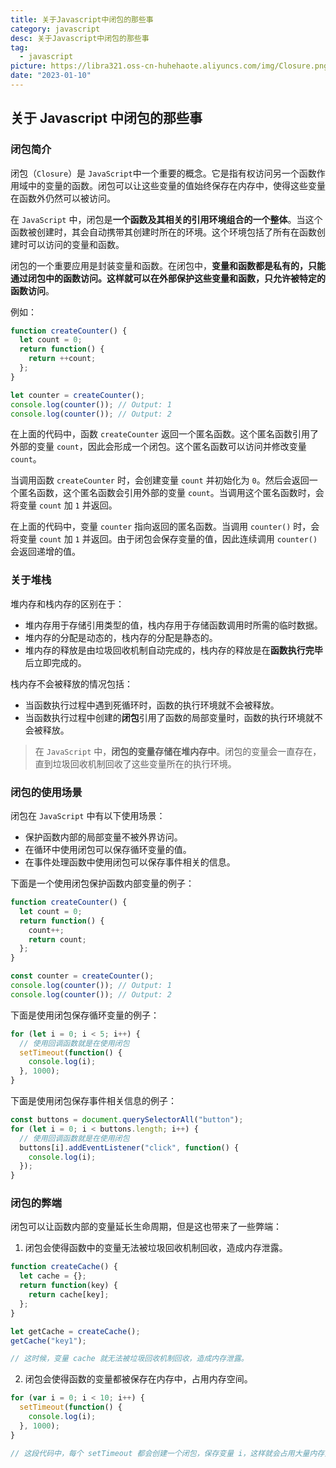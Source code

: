 ```yaml
---
title: 关于Javascript中闭包的那些事
category: javascript
desc: 关于Javascript中闭包的那些事
tag:
  - javascript
picture: https://libra321.oss-cn-huhehaote.aliyuncs.com/img/Closure.png
date: "2023-01-10"
---
```


## 关于 Javascript 中闭包的那些事

### 闭包简介

闭包（`Closure`）是 `JavaScript`中一个重要的概念。它是指有权访问另一个函数作用域中的变量的函数。闭包可以让这些变量的值始终保存在内存中，使得这些变量在函数外仍然可以被访问。

在 `JavaScript` 中，闭包是**一个函数及其相关的引用环境组合的一个整体**。当这个函数被创建时，其会自动携带其创建时所在的环境。这个环境包括了所有在函数创建时可以访问的变量和函数。

闭包的一个重要应用是封装变量和函数。在闭包中，**变量和函数都是私有的，只能通过闭包中的函数访问。这样就可以在外部保护这些变量和函数，只允许被特定的函数访问**。

例如：

```javascript
function createCounter() {
  let count = 0;
  return function() {
    return ++count;
  };
}

let counter = createCounter();
console.log(counter()); // Output: 1
console.log(counter()); // Output: 2
```

在上面的代码中，函数 `createCounter` 返回一个匿名函数。这个匿名函数引用了外部的变量 `count`，因此会形成一个闭包。这个匿名函数可以访问并修改变量 `count`。

当调用函数 `createCounter` 时，会创建变量 `count` 并初始化为 `0`。然后会返回一个匿名函数，这个匿名函数会引用外部的变量 `count`。当调用这个匿名函数时，会将变量 `count` 加 `1` 并返回。

在上面的代码中，变量 `counter` 指向返回的匿名函数。当调用 `counter()` 时，会将变量 `count` 加 `1` 并返回。由于闭包会保存变量的值，因此连续调用 `counter()` 会返回递增的值。

### 关于堆栈

堆内存和栈内存的区别在于：

- 堆内存用于存储引用类型的值，栈内存用于存储函数调用时所需的临时数据。
- 堆内存的分配是动态的，栈内存的分配是静态的。
- 堆内存的释放是由垃圾回收机制自动完成的，栈内存的释放是在**函数执行完毕**后立即完成的。

栈内存不会被释放的情况包括：

- 当函数执行过程中遇到死循环时，函数的执行环境就不会被释放。
- 当函数执行过程中创建的**闭包**引用了函数的局部变量时，函数的执行环境就不会被释放。

> 在 `JavaScript` 中，**闭包的变量存储在堆内存中**。闭包的变量会一直存在，直到垃圾回收机制回收了这些变量所在的执行环境。

### 闭包的使用场景

闭包在 `JavaScript` 中有以下使用场景：

- 保护函数内部的局部变量不被外界访问。
- 在循环中使用闭包可以保存循环变量的值。
- 在事件处理函数中使用闭包可以保存事件相关的信息。

下面是一个使用闭包保护函数内部变量的例子：

```javascript
function createCounter() {
  let count = 0;
  return function() {
    count++;
    return count;
  };
}

const counter = createCounter();
console.log(counter()); // Output: 1
console.log(counter()); // Output: 2
```

下面是使用闭包保存循环变量的例子：

```javascript
for (let i = 0; i < 5; i++) {
  // 使用回调函数就是在使用闭包
  setTimeout(function() {
    console.log(i);
  }, 1000);
}
```

下面是使用闭包保存事件相关信息的例子：

```javascript
const buttons = document.querySelectorAll("button");
for (let i = 0; i < buttons.length; i++) {
  // 使用回调函数就是在使用闭包
  buttons[i].addEventListener("click", function() {
    console.log(i);
  });
}
```

### 闭包的弊端

闭包可以让函数内部的变量延长生命周期，但是这也带来了一些弊端：

1. 闭包会使得函数中的变量无法被垃圾回收机制回收，造成内存泄露。

```javascript
function createCache() {
  let cache = {};
  return function(key) {
    return cache[key];
  };
}

let getCache = createCache();
getCache("key1");

// 这时候，变量 cache 就无法被垃圾回收机制回收，造成内存泄露。
```

2. 闭包会使得函数的变量都被保存在内存中，占用内存空间。

```javascript
for (var i = 0; i < 10; i++) {
  setTimeout(function() {
    console.log(i);
  }, 1000);
}

// 这段代码中，每个 setTimeout 都会创建一个闭包，保存变量 i，这样就会占用大量内存空间。
```
